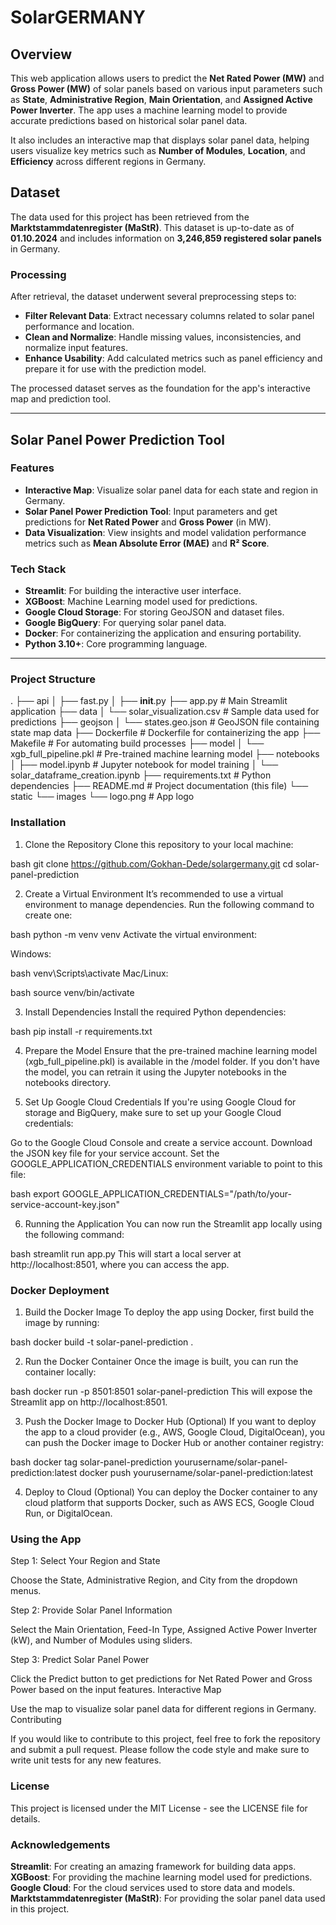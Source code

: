 # SolarGERMANY

## Overview
This web application allows users to predict the **Net Rated Power (MW)** and **Gross Power (MW)** of solar panels based on various input parameters such as **State**, **Administrative Region**, **Main Orientation**, and **Assigned Active Power Inverter**. The app uses a machine learning model to provide accurate predictions based on historical solar panel data.

It also includes an interactive map that displays solar panel data, helping users visualize key metrics such as **Number of Modules**, **Location**, and **Efficiency** across different regions in Germany.

## Dataset
The data used for this project has been retrieved from the **Marktstammdatenregister (MaStR)**. This dataset is up-to-date as of **01.10.2024** and includes information on **3,246,859 registered solar panels** in Germany.

### Processing
After retrieval, the dataset underwent several preprocessing steps to:
- **Filter Relevant Data**: Extract necessary columns related to solar panel performance and location.
- **Clean and Normalize**: Handle missing values, inconsistencies, and normalize input features.
- **Enhance Usability**: Add calculated metrics such as panel efficiency and prepare it for use with the prediction model.

The processed dataset serves as the foundation for the app's interactive map and prediction tool.

---

## Solar Panel Power Prediction Tool

### Features
- **Interactive Map**: Visualize solar panel data for each state and region in Germany.
- **Solar Panel Power Prediction Tool**: Input parameters and get predictions for **Net Rated Power** and **Gross Power** (in MW).
- **Data Visualization**: View insights and model validation performance metrics such as **Mean Absolute Error (MAE)** and **R² Score**.

### Tech Stack
- **Streamlit**: For building the interactive user interface.
- **XGBoost**: Machine Learning model used for predictions.
- **Google Cloud Storage**: For storing GeoJSON and dataset files.
- **Google BigQuery**: For querying solar panel data.
- **Docker**: For containerizing the application and ensuring portability.
- **Python 3.10+**: Core programming language.

---

### Project Structure
.
├── api
│   ├── fast.py
│   ├── __init__.py
├── app.py                 # Main Streamlit application
├── data
│   └── solar_visualization.csv  # Sample data used for predictions
├── geojson
│   └── states.geo.json    # GeoJSON file containing state map data
├── Dockerfile             # Dockerfile for containerizing the app
├── Makefile               # For automating build processes
├── model
│   └── xgb_full_pipeline.pkl  # Pre-trained machine learning model
├── notebooks
│   ├── model.ipynb        # Jupyter notebook for model training
│   └── solar_dataframe_creation.ipynb
├── requirements.txt       # Python dependencies
├── README.md              # Project documentation (this file)
└── static
    └── images
        └── logo.png       # App logo


### Installation
1. Clone the Repository
Clone this repository to your local machine:

bash
git clone https://github.com/Gokhan-Dede/solargermany.git
cd solar-panel-prediction

2. Create a Virtual Environment
It’s recommended to use a virtual environment to manage dependencies. Run the following command to create one:

bash
python -m venv venv
Activate the virtual environment:

Windows:

bash
venv\Scripts\activate
Mac/Linux:

bash
source venv/bin/activate

3. Install Dependencies
Install the required Python dependencies:

bash
pip install -r requirements.txt

4. Prepare the Model
Ensure that the pre-trained machine learning model (xgb_full_pipeline.pkl) is available in the /model folder. If you don't have the model, you can retrain it using the Jupyter notebooks in the notebooks directory.

5. Set Up Google Cloud Credentials
If you're using Google Cloud for storage and BigQuery, make sure to set up your Google Cloud credentials:

Go to the Google Cloud Console and create a service account.
Download the JSON key file for your service account.
Set the GOOGLE_APPLICATION_CREDENTIALS environment variable to point to this file:

bash
export GOOGLE_APPLICATION_CREDENTIALS="/path/to/your-service-account-key.json"

6. Running the Application
You can now run the Streamlit app locally using the following command:

bash
streamlit run app.py
This will start a local server at http://localhost:8501, where you can access the app.

### Docker Deployment

1. Build the Docker Image
To deploy the app using Docker, first build the image by running:

bash
docker build -t solar-panel-prediction .

2. Run the Docker Container
Once the image is built, you can run the container locally:

bash
docker run -p 8501:8501 solar-panel-prediction
This will expose the Streamlit app on http://localhost:8501.

3. Push the Docker Image to Docker Hub (Optional)
If you want to deploy the app to a cloud provider (e.g., AWS, Google Cloud, DigitalOcean), you can push the Docker image to Docker Hub or another container registry:

bash
docker tag solar-panel-prediction yourusername/solar-panel-prediction:latest
docker push yourusername/solar-panel-prediction:latest

4. Deploy to Cloud (Optional)
You can deploy the Docker container to any cloud platform that supports Docker, such as AWS ECS, Google Cloud Run, or DigitalOcean.

### Using the App
Step 1: Select Your Region and State

Choose the State, Administrative Region, and City from the dropdown menus.

Step 2: Provide Solar Panel Information

Select the Main Orientation, Feed-In Type, Assigned Active Power Inverter (kW), and Number of Modules using sliders.

Step 3: Predict Solar Panel Power

Click the Predict button to get predictions for Net Rated Power and Gross Power based on the input features.
Interactive Map

Use the map to visualize solar panel data for different regions in Germany.
Contributing

If you would like to contribute to this project, feel free to fork the repository and submit a pull request. Please follow the code style and make sure to write unit tests for any new features.

### License
This project is licensed under the MIT License - see the LICENSE file for details.

### Acknowledgements
**Streamlit**: For creating an amazing framework for building data apps.
**XGBoost**: For providing the machine learning model used for predictions.
**Google Cloud**: For the cloud services used to store data and models.
**Marktstammdatenregister (MaStR)**: For providing the solar panel data used in this project.
